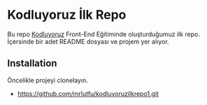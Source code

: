 # Kodluyoruz İlk Repo
Bu repo [Kodluyoruz](Kodluyoruz) Front-End Eğitiminde oluşturduğumuz ilk repo. İçersinde bir adet README dosyası ve projem yer alıyor.

## Installation

Öncelikle projeyi clonelayın.

- https://github.com/mrlutfu/kodluyoruzilkrepo1.git

